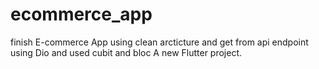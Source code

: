 # ecommerce_app
finish E-commerce App using clean arcticture and get from api endpoint using Dio and used cubit and bloc
A new Flutter project.
